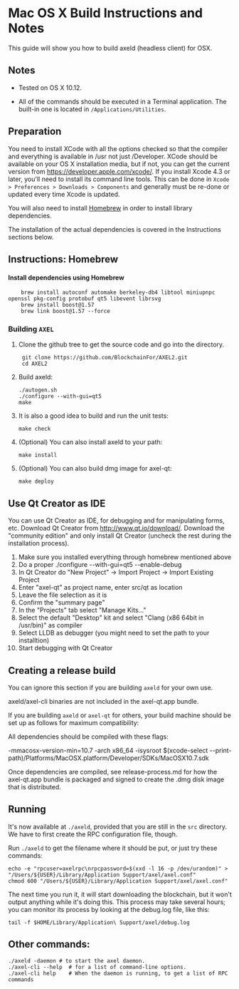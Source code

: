 Mac OS X Build Instructions and Notes
====================================
This guide will show you how to build axeld (headless client) for OSX.

Notes
-----

* Tested on OS X 10.12.

* All of the commands should be executed in a Terminal application. The
built-in one is located in `/Applications/Utilities`.

Preparation
-----------

You need to install XCode with all the options checked so that the compiler
and everything is available in /usr not just /Developer. XCode should be
available on your OS X installation media, but if not, you can get the
current version from https://developer.apple.com/xcode/. If you install
Xcode 4.3 or later, you'll need to install its command line tools. This can
be done in `Xcode > Preferences > Downloads > Components` and generally must
be re-done or updated every time Xcode is updated.

You will also need to install [Homebrew](http://brew.sh) in order to install library
dependencies.

The installation of the actual dependencies is covered in the Instructions
sections below.

Instructions: Homebrew
----------------------

#### Install dependencies using Homebrew

        brew install autoconf automake berkeley-db4 libtool miniupnpc openssl pkg-config protobuf qt5 libevent librsvg
        brew install boost@1.57
        brew link boost@1.57 --force

### Building `AXEL`

1. Clone the github tree to get the source code and go into the directory.

        git clone https://github.com/BlockchainFor/AXEL2.git
        cd AXEL2

2.  Build axeld:

        ./autogen.sh
        ./configure --with-gui=qt5
        make

3.  It is also a good idea to build and run the unit tests:

        make check

4.  (Optional) You can also install axeld to your path:

        make install

5.  (Optional) You can also build dmg image for axel-qt:

        make deploy


Use Qt Creator as IDE
------------------------
You can use Qt Creator as IDE, for debugging and for manipulating forms, etc.
Download Qt Creator from http://www.qt.io/download/. Download the "community edition" and only install Qt Creator (uncheck the rest during the installation process).

1. Make sure you installed everything through homebrew mentioned above
2. Do a proper ./configure --with-gui=qt5 --enable-debug
3. In Qt Creator do "New Project" -> Import Project -> Import Existing Project
4. Enter "axel-qt" as project name, enter src/qt as location
5. Leave the file selection as it is
6. Confirm the "summary page"
7. In the "Projects" tab select "Manage Kits..."
8. Select the default "Desktop" kit and select "Clang (x86 64bit in /usr/bin)" as compiler
9. Select LLDB as debugger (you might need to set the path to your installtion)
10. Start debugging with Qt Creator

Creating a release build
------------------------
You can ignore this section if you are building `axeld` for your own use.

axeld/axel-cli binaries are not included in the axel-qt.app bundle.

If you are building `axeld` or `axel-qt` for others, your build machine should be set up
as follows for maximum compatibility:

All dependencies should be compiled with these flags:

 -mmacosx-version-min=10.7
 -arch x86_64
 -isysroot $(xcode-select --print-path)/Platforms/MacOSX.platform/Developer/SDKs/MacOSX10.7.sdk

Once dependencies are compiled, see release-process.md for how the axel-qt.app
bundle is packaged and signed to create the .dmg disk image that is distributed.

Running
-------

It's now available at `./axeld`, provided that you are still in the `src`
directory. We have to first create the RPC configuration file, though.

Run `./axeld` to get the filename where it should be put, or just try these
commands:

    echo -e "rpcuser=axelrpc\nrpcpassword=$(xxd -l 16 -p /dev/urandom)" > "/Users/${USER}/Library/Application Support/axel/axel.conf"
    chmod 600 "/Users/${USER}/Library/Application Support/axel/axel.conf"

The next time you run it, it will start downloading the blockchain, but it won't
output anything while it's doing this. This process may take several hours;
you can monitor its process by looking at the debug.log file, like this:

    tail -f $HOME/Library/Application\ Support/axel/debug.log

Other commands:
-------

    ./axeld -daemon # to start the axel daemon.
    ./axel-cli --help  # for a list of command-line options.
    ./axel-cli help    # When the daemon is running, to get a list of RPC commands
